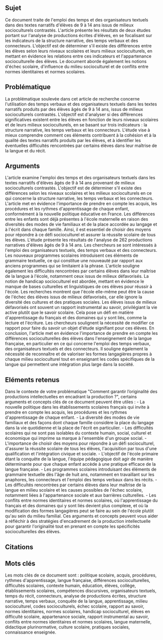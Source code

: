 ## Sujet
Ce document traite de l'emploi des temps et des organisateurs textuels dans des textes narratifs d'élèves de 9 à 14 ans issus de milieux socioculturels contrastés. L'article présente les résultats de deux études portant sur l'analyse de productions écrites d'élèves, en se focalisant sur les indicateurs de la structure narrative, des temps verbaux et des connecteurs. L'objectif est de déterminer s'il existe des différences entre les élèves selon leurs niveaux scolaires et leurs milieux socioculturels, en mettant en évidence les relations entre ces indicateurs et l'appartenance socioculturelle des élèves. Le document aborde également les notions d'échec scolaire, d'influence du milieu socioculturel et de conflits entre normes identitaires et normes scolaires.
## Problématique
La problématique soulevée dans cet article de recherche concerne l'utilisation des temps verbaux et des organisateurs textuels dans les textes narratifs produits par des élèves âgés de 9 à 14 ans, issus de milieux socioculturels contrastés. L'objectif est d'analyser si des différences significatives existent entre les élèves en fonction de leurs niveaux scolaires et de leurs milieux socioculturels, en se basant sur trois indicateurs : la structure narrative, les temps verbaux et les connecteurs. L'étude vise à mieux comprendre comment ces éléments contribuent à la cohésion et à la qualité des textes narratifs produits par les élèves, et à identifier les éventuelles difficultés rencontrées par certains élèves dans leur maîtrise de la langue et du récit.
## Arguments
L'article examine l'emploi des temps et des organisateurs textuels dans les textes narratifs d'élèves âgés de 9 à 14 ans provenant de milieux socioculturels contrastés. L'objectif est de déterminer s'il existe des différences selon les niveaux scolaires et les milieux socioculturels en ce qui concerne la structure narrative, les temps verbaux et les connecteurs. L'article met en évidence l'importance de prendre en compte les acquis, les procédures et les rythmes d'apprentissage de chaque enfant, conformément à la nouvelle politique éducative en France. Les différences entre les enfants sont déjà présentes à l'école maternelle en raison des diversités des modes de vie familiaux et de la place accordée au langage et à l'écrit dans chaque famille. Ainsi, il est essentiel de choisir des moyens pour répondre à ce défi socioculturel et assurer la réussite scolaire de tous les élèves. L'étude présente les résultats de l'analyse de 262 productions narratives d'élèves âgés de 9 à 14 ans. Les chercheurs se sont intéressés à l'emploi des organisateurs textuels, des temps verbaux et des connecteurs. Les nouveaux programmes scolaires introduisent ces éléments de grammaire textuelle, ce qui constitue une nouveauté par rapport aux anciens programmes qui se limitaient à la phrase. L'article souligne également les difficultés rencontrées par certains élèves dans leur maîtrise de la langue à l'école, notamment ceux issus de milieux défavorisés. La notion de handicap socioculturel est abordée, mettant en évidence le manque de bases culturelles et linguistiques de ces élèves pour réussir à l'école. Les recherches montrent que l'école elle-même peut être la cause de l'échec des élèves issus de milieux défavorisés, car elle ignore la diversité des cultures et des pratiques sociales. Les élèves issus de milieux défavorisés ont souvent un rapport instrumental au savoir, privilégiant la vie active plutôt que le savoir scolaire. Cela pose un défi en matière d'apprentissage du français et des domaines qui y sont liés, comme la lecture et l'écriture. Les chercheurs soulignent la nécessité de modifier ce rapport pour faire du savoir un objet d'étude signifiant pour ces élèves. En conclusion, l'article met en évidence l'importance de prendre en compte les différences socioculturelles des élèves dans l'enseignement de la langue française, en particulier en ce qui concerne l'emploi des temps verbaux, des organisateurs textuels et des connecteurs. Il souligne également la nécessité de reconnaître et de valoriser les formes langagières propres à chaque milieu socioculturel tout en enseignant les codes spécifiques de la langue qui permettent une intégration plus large dans la société.
## Eléments retenus 
Dans le contexte de votre problématique "Comment garantir l’originalité des productions intellectuelles en encadrant la production ?", certains arguments et concepts clés de ce document peuvent être utiles : - La nouvelle politique dans les établissements scolaires français qui invite à prendre en compte les acquis, les procédures et les rythmes d'apprentissage de chaque enfant. - La diversité des modes de vie familiaux et des façons dont chaque famille considère la place du langage dans la vie quotidienne et la place de l'écrit en particulier. - Les difficultés scolaires qui ne sont pas isolables du contexte humain, social, culturel et économique qui imprime sa marque à l'ensemble d'un groupe social. - L'importance de choisir des moyens pour répondre à un défi socioculturel, d'assurer la réussite scolaire de tous les élèves, l'acquisition par tous d'une qualification et l'intégration civique et sociale. - L'objectif de l'école primaire étant la conquête de la langue, l'équipe pédagogique doit agir de manière déterminante pour que chaque enfant accède à une pratique efficace de la langue française. - Les programmes scolaires introduisant des éléments de grammaire textuelle dès l'âge de huit ans, notamment en travaillant sur les anaphores, les connecteurs et l'emploi des temps verbaux dans les récits. - Les difficultés rencontrées par certains élèves dans leur maîtrise de la langue en milieu scolaire et les causes possibles de l'échec scolaire, notamment liées à l'appartenance sociale et aux barrières culturelles. - Les conflits entre normes identitaires et normes scolaires, où l'apprentissage du français et des domaines qui y sont liés devient plus complexe, et où la modification des formes langagières peut se faire au sein de l'école plutôt qu'au sein du milieu familial. Ces arguments et concepts peuvent vous aider à réfléchir à des stratégies d'encadrement de la production intellectuelle pour garantir l'originalité tout en prenant en compte les spécificités socioculturelles des élèves.

## Citations

## Mots clés
Les mots clés de ce document sont : politique scolaire, acquis, procédures, rythmes d'apprentissage, langue française, différences socioculturelles, difficultés scolaires, contexte humain, éducation, élèves, collège, établissements scolaires, compétences discursives, organisateurs textuels, temps du récit, connecteurs, analyse de productions écrites, structure narrative, temps verbaux, conquête de la langue, apprentissage, milieu socioculturel, codes socioculturels, échec scolaire, rapport au savoir, normes identitaires, normes scolaires, handicap socioculturel, élèves en difficulté scolaire, appartenance sociale, rapport instrumental au savoir, conflits entre normes identitaires et normes scolaires, langue maternelle, didactique plurinormative, culture scolaire, pratiques sociales, connaissance enseignée.